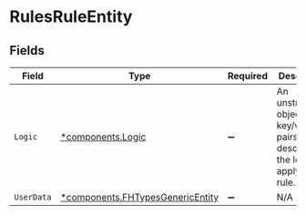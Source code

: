 # RulesRuleEntity


## Fields

| Field                                                                                 | Type                                                                                  | Required                                                                              | Description                                                                           |
| ------------------------------------------------------------------------------------- | ------------------------------------------------------------------------------------- | ------------------------------------------------------------------------------------- | ------------------------------------------------------------------------------------- |
| `Logic`                                                                               | [*components.Logic](../../models/components/logic.md)                                 | :heavy_minus_sign:                                                                    | An unstructured object of key/value pairs describing the logic for applying the rule. |
| `UserData`                                                                            | [*components.FHTypesGenericEntity](../../models/components/fhtypesgenericentity.md)   | :heavy_minus_sign:                                                                    | N/A                                                                                   |